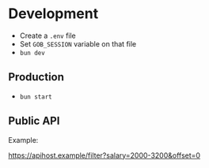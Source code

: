 # Development

- Create a `.env` file
- Set `GOB_SESSION` variable on that file
- `bun dev`

## Production

- `bun start`

## Public API

Example:

https://apihost.example/filter?salary=2000-3200&offset=0
